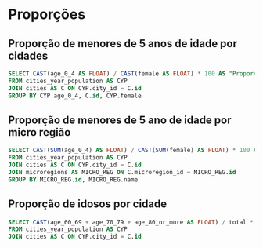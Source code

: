 # Proporções

## Proporção de menores de 5 anos de idade por cidades

```sql
SELECT CAST(age_0_4 AS FLOAT) / CAST(female AS FLOAT) * 100 AS "Proporção", C.id AS "Cidade"
FROM cities_year_population AS CYP
JOIN cities AS C ON CYP.city_id = C.id
GROUP BY CYP.age_0_4, C.id, CYP.female
```

## Proporção de menores de 5 ano de idade por micro região

```sql
SELECT CAST(SUM(age_0_4) AS FLOAT) / CAST(SUM(female) AS FLOAT) * 100 AS "Proporção", MICRO_REG.name AS "Micro Região"
FROM cities_year_population AS CYP
JOIN cities AS C ON CYP.city_id = C.id
JOIN microregions AS MICRO_REG ON C.microregion_id = MICRO_REG.id
GROUP BY MICRO_REG.id, MICRO_REG.name
```

## Proporção de idosos por cidade

```sql
SELECT CAST(age_60_69 + age_70_79 + age_80_or_more AS FLOAT) / total * 100 AS "Proporção", C.id AS "Cidade"
FROM cities_year_population AS CYP
JOIN cities AS C ON CYP.city_id = C.id
```
